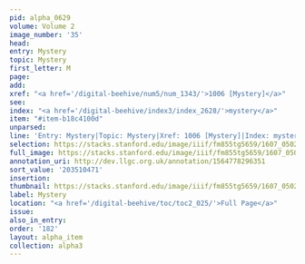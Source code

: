 ```yaml
---
pid: alpha_0629
volume: Volume 2
image_number: '35'
head:
entry: Mystery
topic: Mystery
first_letter: M
page:
add:
xref: "<a href='/digital-beehive/num5/num_1343/'>1006 [Mystery]</a>"
see:
index: "<a href='/digital-beehive/index3/index_2628/'>mystery</a>"
item: "#item-b18c4100d"
unparsed:
line: 'Entry: Mystery|Topic: Mystery|Xref: 1006 [Mystery]|Index: mystery|#item-b18c4100d'
selection: https://stacks.stanford.edu/image/iiif/fm855tg5659/1607_0502/268,471,3106,415/full/0/default.jpg
full_image: https://stacks.stanford.edu/image/iiif/fm855tg5659/1607_0502/full/full/0/default.jpg
annotation_uri: http://dev.llgc.org.uk/annotation/1564778296351
sort_value: '203510471'
insertion:
thumbnail: https://stacks.stanford.edu/image/iiif/fm855tg5659/1607_0502/268,471,600,180/250,/0/default.jpg
label: Mystery
location: "<a href='/digital-beehive/toc/toc2_025/'>Full Page</a>"
issue:
also_in_entry:
order: '182'
layout: alpha_item
collection: alpha3
---
```

